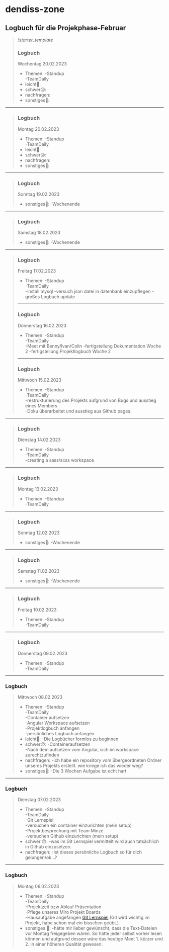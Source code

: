 # dendiss-zone
## Logbuch für die Projekphase-Februar
> *!starter_template*
> ### Logbuch 
> Wochentag 20.02.2023
> - Themen:       -Standup  
>                 -TeamDaily  
> - leicht🙂:
> - schwer☹️:
> - nachfragen:
> - sonstiges🤷:
---

> ### Logbuch 
> Montag 20.02.2023
> - Themen:       -Standup  
>                 -TeamDaily  
> - leicht🙂:
> - schwer☹️:
> - nachfragen:
> - sonstiges🤷:
---
> ### Logbuch 
> Sonntag 19.02.2023
> - sonstiges🤷: -Wochenende
---  
> ### Logbuch 
> Samstag 18.02.2023
> - sonstiges🤷: -Wochenende
--- 
> ### Logbuch 
> Freitag 17.02.2023
> - Themen:       -Standup  
>                 -TeamDaily  
>                 -install mysql
>                 -versuch json datei in datenbank einzupflegen
>                 -großes Logbuch update
>---
> ### Logbuch 
> Donnerstag 16.02.2023
> - Themen:       -Standup  
>                 -TeamDaily  
>                 -Meet mit Benny/Ivan/Colin
>                 -fertigstellung Dokumentation Woche 2
>                 -fertigstellung Projektlogbuch Woche 2
>---
> ### Logbuch 
> Mittwoch 15.02.2023
> - Themen:       -Standup  
>                 -TeamDaily  
>                 -restrukturierung des Projekts aufgrund von Bugs und ausstieg eines Members  
>                 -Doku überarbeitet und ausstieg aus Github pages.
---
> ### Logbuch 
> Dienstag 14.02.2023
> - Themen:       -Standup  
>                 -TeamDaily  
>                 -creating a sass/scss workspace
--- 
> ### Logbuch 
> Montag 13.02.2023
> - Themen:       -Standup  
>                 -TeamDaily 
--- 
> ### Logbuch 
> Sonntag 12.02.2023
> - sonstiges🤷: -Wochenende
---  
> ### Logbuch 
> Samstag 11.02.2023
> - sonstiges🤷: -Wochenende
--- 
> ### Logbuch 
> Freitag 10.02.2023
> - Themen:       -Standup  
>                 -TeamDaily
--- 
> ### Logbuch 
> Donnerstag 09.02.2023
> - Themen:       -Standup  
>                 -TeamDaily
--- 
### Logbuch
> Mittwoch 08.02.2023
> - Themen:       -Standup  
>                 -TeamDaily  
>                 -Container aufsetzen  
>                 -Angular Workspace aufsetzen  
>                 -Projektlogbuch anfangen  
>                 -persönliches Logbuch anfangen
> - leicht🙂:     -Die Logbücher formlos zu beginnen       
> - schwer☹️:     -Containeraufsetzen  
>                 -Nach dem aufsetzen vom Angular, sich im workspace zurechtzufinden
> - nachfragen:   -ich habe ein repository vom übergeordneten Ordner unseres Projekts erstellt. wie kriege ich das wieder weg?
> - sonstiges🤷:  -Die 3 Wochen Aufgabe ist echt hart
---
### Logbuch
> Dienstag 07.02.2023
> - Themen:       -Standup  
>                 -TeamDaily  
>                 -Git Lernspiel  
>                 -versuchen ein container einzurichten (mein setup)  
>                 -Projektbesprechung mit Team Minze  
>                 -versuchen Github einzurichten (mein setup)
> - schwer ☹️:    -was im Git Lernspiel vermittelt wird auch tatsächlich in Github einzusetzen.  
> - nachfragen:   -Ist dieses persönliche Logbuch so für dich gelungen/ok…?
---
### Logbuch 
> Montag 06.02.2023
> - Themen:       -Standup  
>                 -TeamDaily  
>                 -Projektzeit bzw Ablauf Präsentation  
>                 -Pflege unseres Miro Projekt Boards  
>                 -Hausaufgabe angefangen [Git Lernspiel](https://learngitbranching.js.org/?locale=de_DE)
>                  (Git wird wichtig im Projekt, habe schon mal ein bisschen geübt.)
> - sonstiges 🤷: -hätte mir lieber gewünscht, dass die Text-Dateien vor Montag freigegeben wären.
>                  So hätte jeder selbst vorher lesen können und 
>                  aufgrund dessen wäre das heutige Meet 1. kürzer und 2. in einer höheren Qualität gewesen.
